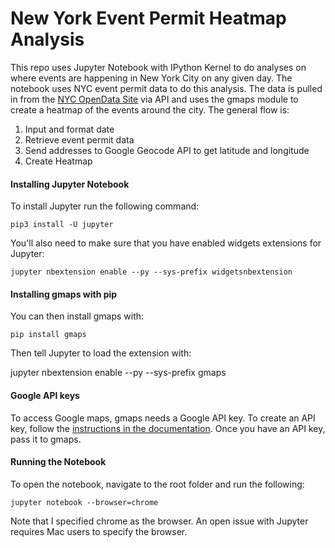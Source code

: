 # New York Event Permit Heatmap Analysis

This repo uses Jupyter Notebook with IPython Kernel to do analyses on where events are happening in New York City on any given day. The notebook uses NYC event permit data to do this analysis. The data is pulled in from the [NYC OpenData Site](https://data.cityofnewyork.us/City-Government/NYC-Permitted-Event-Information/tvpp-9vvx/data) via API and uses the gmaps module to create a heatmap of the events around the city. The general flow is:

1. Input and format date
2. Retrieve event permit data
3. Send addresses to Google Geocode API to get latitude and longitude
4. Create Heatmap

#### Installing Jupyter Notebook
To install Jupyter run the following command:

    pip3 install -U jupyter

You'll also need to make sure that you have enabled widgets extensions for Jupyter:

    jupyter nbextension enable --py --sys-prefix widgetsnbextension

#### Installing gmaps with pip

You can then install gmaps with:

    pip install gmaps

Then tell Jupyter to load the extension with:

jupyter nbextension enable --py --sys-prefix gmaps

#### Google API keys

To access Google maps, gmaps needs a Google API key. To create an API key, follow the [instructions in the documentation](https://developers.google.com/maps/documentation/geocoding/start#auth). Once you have an API key, pass it to gmaps.

#### Running the Notebook

To open the notebook, navigate to the root folder and run the following:

    jupyter notebook --browser=chrome

Note that I specified chrome as the browser. An open issue with Jupyter requires Mac users to specify the browser.
